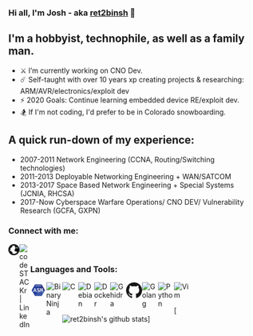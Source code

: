 ### Hi all, I'm Josh - aka [ret2binsh][website] 👾

## I'm a hobbyist, technophile, as well as a family man.
- ⚔️ I’m currently working on CNO Dev.
- ☄️ Self-taught with over 10 years xp creating projects & researching: ARM/AVR/electronics/exploit dev
- ⚡️ 2020 Goals: Continue learning embedded device RE/exploit dev.
- 🏂 If I'm not coding, I'd prefer to be in Colorado snowboarding.

## A quick run-down of my experience:
- 2007-2011 Network Engineering (CCNA, Routing/Switching technologies)
- 2011-2013 Deployable Networking Engineering + WAN/SATCOM
- 2013-2017 Space Based Network Engineering + Special Systems (JCNIA, RHCSA)
- 2017-Now  Cyberspace Warfare Operations/ CNO DEV/ Vulnerability Research (GCFA, GXPN)

### Connect with me:

[<img align="left" alt="codeSTACKr.com" width="22px" src="https://raw.githubusercontent.com/iconic/open-iconic/master/svg/globe.svg" />][website]
[<img align="left" alt="codeSTACKr | LinkedIn" width="22px" src="https://cdn.jsdelivr.net/npm/simple-icons@v3/icons/linkedin.svg" />][linkedin]

<br />

### Languages and Tools:

<img align="left" alt="32/64bit ASM" width="32px" src="https://raw.githubusercontent.com/ret2binsh/ret2binsh/master/src/asm.png" />
<img align="left" alt="BinaryNinja" width="32px" src="https://user-images.githubusercontent.com/44272603/81444159-f6bd7000-9176-11ea-9043-5eb7e6ec11b1.png" />
<img align="left" alt="C" width="32px" src="https://raw.githubusercontent.com/abranhe/programming-languages-logos/master/src/c/c_32x32.png" />
<img align="left" alt="Debian" width="32px" src="https://raw.githubusercontent.com/antoniotrento/devicon/b80c6d9acb7b58b80904769015f9e0dd36fe46d2/icons/debian/debian-original.svg" />
<img align="left" alt="Docker" width="32px" src="https://raw.githubusercontent.com/antoniotrento/devicon/b80c6d9acb7b58b80904769015f9e0dd36fe46d2/icons/docker/docker-original.svg" />
<img align="left" alt="Ghidra" width="32px" src="https://user-images.githubusercontent.com/16199912/56060896-12690380-5d36-11e9-802e-8c7e70cd481e.png" />
<img align="left" alt="GitHub" width="32px" src="https://raw.githubusercontent.com/github/explore/78df643247d429f6cc873026c0622819ad797942/topics/github/github.png" />
<img align="left" alt="Golang" width="32px" src="https://raw.githubusercontent.com/abranhe/programming-languages-logos/master/src/go/go_32x32.png" />
<img align="left" alt="Python" width="32px" src="https://raw.githubusercontent.com/abranhe/programming-languages-logos/master/src/python/python_32x32.png" />
<img align="left" alt="Vim" width="32px" src="https://raw.githubusercontent.com/antoniotrento/devicon/b80c6d9acb7b58b80904769015f9e0dd36fe46d2/icons/vim/vim-original.svg" />

<br />
<br />

[![ret2binsh's github stats](github-readme-stats.ret2binsh.vercel.app/api?username=ret2binsh)]

[website]: https://www.ret2bin.sh
[linkedin]: https://www.linkedin.com/in/joshuabgonzales/
